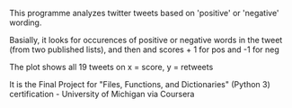This programme analyzes twitter tweets based on 'positive' or 'negative' wording.

Basially, it looks for occurences of positive or negative words in the tweet (from two published lists), and then and scores + 1 for pos and -1 for neg 

The plot shows all 19 tweets on x = score, y = retweets 

It is the Final Project for "Files, Functions, and Dictionaries" (Python 3) certification - University of Michigan via Coursera 
